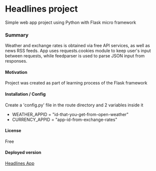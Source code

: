 # Headlines project
Simple web app project using Python with Flask micro framework

### Summary
Weather and exchange rates is obtained via free API services, as well as news RSS feeds.
App uses requests.cookies module to keep user's input between requests, while feedparser is used to parse JSON input from responses.

#### Motivation
Project was created as part of learning process of the Flask framework

#### Installation / Config
Create a 'config.py' file in the route directory and 2 variables inside it
* WEATHER_APPID = "id-that-you-get-from-open-weather"
* CURRENCY_APPID = "app-id-from-exchange-rates"


#### License
Free

#### Deployed version
[Headlines App](http://http://138.68.86.59/)





